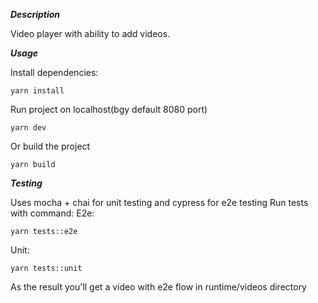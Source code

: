 ***Description***

Video player with ability to add videos.


***Usage***

Install dependencies:
```angular2html
yarn install
```
Run project on localhost(bgy default 8080 port)

```angular2html
yarn dev 
```
Or build the project
```angular2html
yarn build
```

***Testing***

Uses mocha + chai for unit testing and cypress for e2e testing
Run tests with command:
E2e:
```angular2html
yarn tests::e2e
```
Unit:
```angular2html
yarn tests::unit
```

As the result you'll get a video with e2e flow in runtime/videos directory
